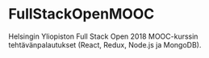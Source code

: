 # FullStackOpenMOOC
Helsingin Yliopiston Full Stack Open 2018 MOOC-kurssin tehtävänpalautukset (React, Redux, Node.js ja MongoDB).
